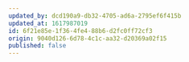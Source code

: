 ```yaml
---
updated_by: dcd190a9-db32-4705-ad6a-2795ef6f415b
updated_at: 1617987019
id: 6f21e85e-1f36-4fe4-88b6-d2fc0ff72cf3
origin: 9040d126-6d78-4c1c-aa32-d20369a02f15
published: false
---
```

